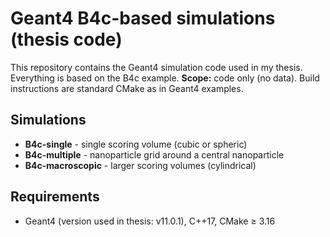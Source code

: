 # Geant4 B4c-based simulations (thesis code)

This repository contains the Geant4 simulation code used in my thesis. Everything is based on the B4c example.
**Scope:** code only (no data). Build instructions are standard CMake as in Geant4 examples.

## Simulations
- **B4c-single** - single scoring volume (cubic or spheric)
- **B4c-multiple** - nanoparticle grid around a central nanoparticle
- **B4c-macroscopic** - larger scoring volumes (cylindrical)

## Requirements
- Geant4 (version used in thesis: v11.0.1), C++17, CMake ≥ 3.16
